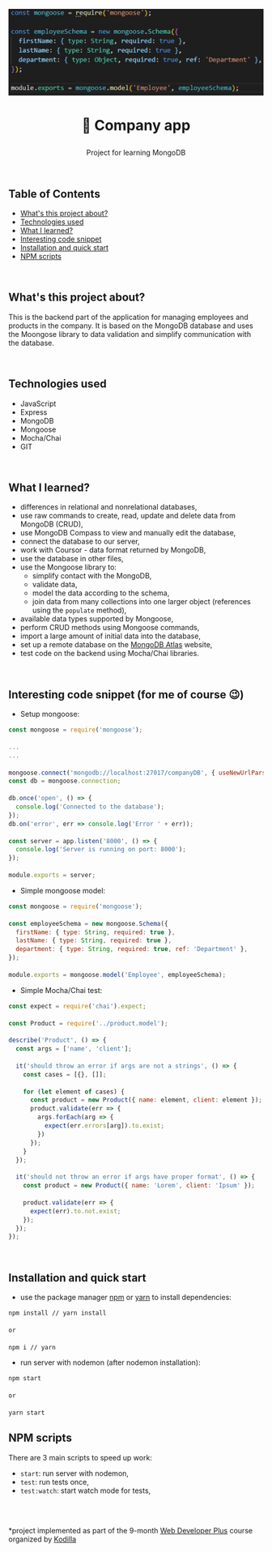 <p align="center">
<a href="https://github.com/grzegorz-jodlowski/mongo-company-app"><img src="img/mongoose.jpg" title="company-app" alt="snippet of company app source code"></a>
</p>



# <p align="center">🏤 Company app</p>
<p align="center">Project for learning MongoDB</p>

</br>

## Table of Contents

- [What's this project about?](#about)
- [Technologies used](#tech)
- [What I learned?](#what)
- [Interesting code snippet](#what)
- [Installation and quick start](#install)
- [NPM scripts](#npm)

</br>

## <a name="about"></a>What's this project about?

This is the backend part of the application for managing employees and products in the company. It is based on the MongoDB database and uses the Moongose library to data validation and simplify communication with the database.

</br>

## <a name="tech"></a>Technologies used
- JavaScript
- Express
- MongoDB
- Mongoose
- Mocha/Chai
- GIT

</br>

## <a name="what"></a>What I learned?

- differences in relational and nonrelational databases,
- use raw commands to create, read, update and delete data from MongoDB (CRUD),
- use MongoDB Compass to view and manually edit the database,
- connect the database to our server,
- work with Coursor - data format returned by MongoDB,
- use the database in other files,
- use the Mongoose library to:
  - simplify contact with the MongoDB,
  - validate data,
  - model the data according to the schema,
  - join data from many collections into one larger object (references using the `populate` method),
- available data types supported by Mongoose,
- perform CRUD methods using Mongoose commands,
- import a large amount of initial data into the database,
- set up a remote database on the [MongoDB Atlas](https://www.mongodb.com/cloud/atlas) website,
- test code on the backend using Mocha/Chai libraries.


</br>

## <a name="interesting"></a>Interesting code snippet (for me of course 😉)
- Setup mongoose:

```js
const mongoose = require('mongoose');

...
...

mongoose.connect('mongodb://localhost:27017/companyDB', { useNewUrlParser: true, useUnifiedTopology: true });
const db = mongoose.connection;

db.once('open', () => {
  console.log('Connected to the database');
});
db.on('error', err => console.log('Error ' + err));

const server = app.listen('8000', () => {
  console.log('Server is running on port: 8000');
});

module.exports = server;
```

- Simple mongoose model:

```js
const mongoose = require('mongoose');

const employeeSchema = new mongoose.Schema({
  firstName: { type: String, required: true },
  lastName: { type: String, required: true },
  department: { type: String, required: true, ref: 'Department' },
});

module.exports = mongoose.model('Employee', employeeSchema);
```

- Simple Mocha/Chai test:

```js
const expect = require('chai').expect;

const Product = require('../product.model');

describe('Product', () => {
  const args = ['name', 'client'];

  it('should throw an error if args are not a strings', () => {
    const cases = [{}, []];

    for (let element of cases) {
      const product = new Product({ name: element, client: element });
      product.validate(err => {
        args.forEach(arg => {
          expect(err.errors[arg]).to.exist;
        })
      });
    }
  });

  it('should not throw an error if args have proper format', () => {
    const product = new Product({ name: 'Lorem', client: 'Ipsum' });

    product.validate(err => {
      expect(err).to.not.exist;
    });
  });
});
```

</br>

## <a name="install"></a>Installation and quick start

- use the package manager [npm](https://www.npmjs.com/get-npm) or [yarn](https://classic.yarnpkg.com/en/) to install dependencies:

```bash
npm install // yarn install

or

npm i // yarn
```
- run server with nodemon (after nodemon installation):

```bash
npm start

or

yarn start
```

## <a name="npm"></a>NPM scripts

There are 3 main scripts to speed up work:

- `start`: run server with nodemon,
- `test`: run tests once,
- `test:watch`: start watch mode for tests,

</br>
</br>

  *project implemented as part of the 9-month [Web Developer Plus](https://kodilla.com/pl/bootcamp/webdeveloper/?type=wdp&editionId=309) course organized by [Kodilla](https://drive.google.com/file/d/1AZGDMtjhsHbrtXhRSIlRKKc3RCxQk6YY/view?usp=sharing)


